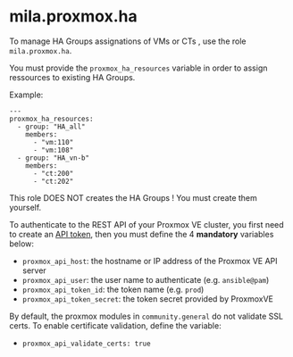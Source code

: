 # mila.proxmox.ha

To manage HA Groups assignations of VMs or CTs , use the role `mila.proxmox.ha`.

You must provide the `proxmox_ha_resources` variable in order to assign
ressources to existing HA Groups.

Example:

    ---
    proxmox_ha_resources:
      - group: "HA_all"
        members:
          - "vm:110"
          - "vm:108"
      - group: "HA_vn-b"
        members:
          - "ct:200"
          - "ct:202"

This role DOES NOT creates the HA Groups ! You must create them yourself.

To authenticate to the REST API of your Proxmox VE cluster, you first need to
create an [API token][pve_api_tokens], then you must define the 4 **mandatory**
variables below:

 - `proxmox_api_host`: the hostname or IP address of the Proxmox VE API server
 - `proxmox_api_user`: the user name to authenticate (e.g. `ansible@pam`)
 - `proxmox_api_token_id`: the token name (e.g. `prod`)
 - `proxmox_api_token_secret`: the token secret provided by ProxmoxVE

[pve_api_tokens]: https://pve.proxmox.com/pve-docs/chapter-pveum.html#pveum_tokens

By default, the proxmox modules in `community.general` do not validate SSL
certs. To enable certificate validation, define the variable:

 - `proxmox_api_validate_certs: true`
